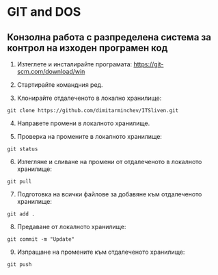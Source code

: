 # GIT and DOS
## Конзолна работа с разпределена система за контрол на изходен програмен код

1. Изтеглете и инсталирайте програмата:
https://git-scm.com/download/win

2. Стартирайте командния ред.

3. Клонирайте отдалеченото в локално хранилище:
```
git clone https://github.com/dimitarminchev/ITSliven.git
```
4. Направете промени в локалното хранилище.

5. Проверка на промените в локалното хранилище:
```
git status
```
6. Изтегляне и сливане на промени от отдалеченото в локалното хранилище:
```
git pull
```
7. Подготовка на всички файлове за добавяне към отдалеченото хранилище:
```
git add .
```
8. Предаване от локалното хранилище:
```
git commit -m "Update"
```
9. Изпращане на промените към отдалеченото хранилище:
```
git push
```
